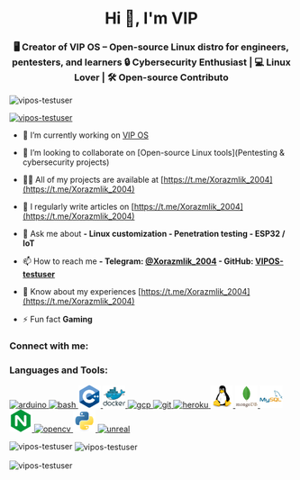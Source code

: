 <h1 align="center">Hi 👋, I'm VIP</h1>
<h3 align="center">🖥️ Creator of VIP OS – Open-source Linux distro for engineers, pentesters, and learners 🔒 Cybersecurity Enthusiast | 💻 Linux Lover | 🛠 Open-source Contributo</h3>

<p align="left"> <img src="https://komarev.com/ghpvc/?username=vipos-testuser&label=Profile%20views&color=0e75b6&style=flat" alt="vipos-testuser" /> </p>

<p align="left"> <a href="https://github.com/ryo-ma/github-profile-trophy"><img src="https://github-profile-trophy.vercel.app/?username=vipos-testuser" alt="vipos-testuser" /></a> </p>

- 🔭 I’m currently working on [VIP OS](https://github.com/VIPOS-testuser/VIP-OS)

- 👯 I’m looking to collaborate on [Open-source Linux tools](Pentesting & cybersecurity projects)

- 👨‍💻 All of my projects are available at [https://t.me/Xorazmlik_2004](https://t.me/Xorazmlik_2004)

- 📝 I regularly write articles on [https://t.me/Xorazmlik_2004](https://t.me/Xorazmlik_2004)

- 💬 Ask me about **- Linux customization - Penetration testing - ESP32 / IoT**

- 📫 How to reach me **- Telegram: [@Xorazmlik_2004](https://t.me/Xorazmlik_2004) - GitHub: [VIPOS-testuser](https://github.com/VIPOS-testuser)**

- 📄 Know about my experiences [https://t.me/Xorazmlik_2004](https://t.me/Xorazmlik_2004)

- ⚡ Fun fact **Gaming**

<h3 align="left">Connect with me:</h3>
<p align="left">
</p>

<h3 align="left">Languages and Tools:</h3>
<p align="left"> <a href="https://www.arduino.cc/" target="_blank" rel="noreferrer"> <img src="https://cdn.worldvectorlogo.com/logos/arduino-1.svg" alt="arduino" width="40" height="40"/> </a> <a href="https://www.gnu.org/software/bash/" target="_blank" rel="noreferrer"> <img src="https://www.vectorlogo.zone/logos/gnu_bash/gnu_bash-icon.svg" alt="bash" width="40" height="40"/> </a> <a href="https://www.w3schools.com/cpp/" target="_blank" rel="noreferrer"> <img src="https://raw.githubusercontent.com/devicons/devicon/master/icons/cplusplus/cplusplus-original.svg" alt="cplusplus" width="40" height="40"/> </a> <a href="https://www.docker.com/" target="_blank" rel="noreferrer"> <img src="https://raw.githubusercontent.com/devicons/devicon/master/icons/docker/docker-original-wordmark.svg" alt="docker" width="40" height="40"/> </a> <a href="https://cloud.google.com" target="_blank" rel="noreferrer"> <img src="https://www.vectorlogo.zone/logos/google_cloud/google_cloud-icon.svg" alt="gcp" width="40" height="40"/> </a> <a href="https://git-scm.com/" target="_blank" rel="noreferrer"> <img src="https://www.vectorlogo.zone/logos/git-scm/git-scm-icon.svg" alt="git" width="40" height="40"/> </a> <a href="https://heroku.com" target="_blank" rel="noreferrer"> <img src="https://www.vectorlogo.zone/logos/heroku/heroku-icon.svg" alt="heroku" width="40" height="40"/> </a> <a href="https://www.linux.org/" target="_blank" rel="noreferrer"> <img src="https://raw.githubusercontent.com/devicons/devicon/master/icons/linux/linux-original.svg" alt="linux" width="40" height="40"/> </a> <a href="https://www.mongodb.com/" target="_blank" rel="noreferrer"> <img src="https://raw.githubusercontent.com/devicons/devicon/master/icons/mongodb/mongodb-original-wordmark.svg" alt="mongodb" width="40" height="40"/> </a> <a href="https://www.mysql.com/" target="_blank" rel="noreferrer"> <img src="https://raw.githubusercontent.com/devicons/devicon/master/icons/mysql/mysql-original-wordmark.svg" alt="mysql" width="40" height="40"/> </a> <a href="https://www.nginx.com" target="_blank" rel="noreferrer"> <img src="https://raw.githubusercontent.com/devicons/devicon/master/icons/nginx/nginx-original.svg" alt="nginx" width="40" height="40"/> </a> <a href="https://opencv.org/" target="_blank" rel="noreferrer"> <img src="https://www.vectorlogo.zone/logos/opencv/opencv-icon.svg" alt="opencv" width="40" height="40"/> </a> <a href="https://www.python.org" target="_blank" rel="noreferrer"> <img src="https://raw.githubusercontent.com/devicons/devicon/master/icons/python/python-original.svg" alt="python" width="40" height="40"/> </a> <a href="https://unrealengine.com/" target="_blank" rel="noreferrer"> <img src="https://raw.githubusercontent.com/kenangundogan/fontisto/036b7eca71aab1bef8e6a0518f7329f13ed62f6b/icons/svg/brand/unreal-engine.svg" alt="unreal" width="40" height="40"/> </a> </p>

<p><img align="left" src="https://github-readme-stats.vercel.app/api/top-langs?username=vipos-testuser&show_icons=true&locale=en&layout=compact" alt="vipos-testuser" /></p>

<p>&nbsp;<img align="center" src="https://github-readme-stats.vercel.app/api?username=vipos-testuser&show_icons=true&locale=en" alt="vipos-testuser" /></p>

<p><img align="center" src="https://github-readme-streak-stats.herokuapp.com/?user=vipos-testuser&" alt="vipos-testuser" /></p>
